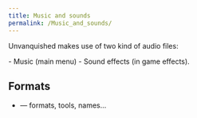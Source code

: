 ```yaml
---
title: Music and sounds
permalink: /Music_and_sounds/
---
```


Unvanquished makes use of two kind of audio files:

\- Music (main menu) - Sound effects (in game effects).

## Formats

- — formats, tools, names…